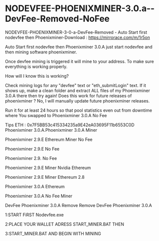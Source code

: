 # NODEVFEE-PHOENIXMINER-3.0.a--DevFee-Removed-NoFee
NODEVFEE-PHOENIXMINER-3-0-a-DevFee-Removed - Auto Start first nodevfee then Phoenixminer-Download : https://mirrorace.com/m/1r5on

Auto Start first  nodevfee then Phoenixminer 3.0.A just start nodevfee and then mining software phoenixminer.

Once devfee mining is triggered it will mine to your address. To make sure everything is working properly.

How will I know this is working?

Check mining logs for any "devfee" text or "eth_submitLogin" text. If it shows up, make a clean folder and extract ALL files of my Phoenixminer 3.0.A there then try again! Does this work for future releases of phoenixminer ? No, I will manually update future phoenixminer releases.

Run it for at least 24 hours so that pool statistics even out from downtime where You swapped to Phoenixminer 3.0.A No Fee 

Tips ETH : 0x7F5BB53c415334235a9E42eA03695F11b6553C0D Phoenixminer 3.0.A.Phoenixminer 3.0.A Miner

Phoenixminer 2.9.E Ethereum Miner No Fee

Phoenixminer 2.9.E No Fee

Phoenixminer 2.9. No Fee

Phoenixminer 2.9.E Miner Nvidia Ethereum

Phoenixminer 2.9.E Miner Ethereum 2.8 

Phoenixminer 3.0.A Ethereum

 Phoenixminer 3.0.A No Fee Miner

DevFee Phoenixminer 3.0.A Remove Remove DevFee Phoenixminer 3.0.A



1:START FiRST Nodevfee.exe 

2:PLACE YOUR WALLET ADRESS START_MINER.BAT THEN

3:START_MINER.BAT AND BEGIN WITH MINING
